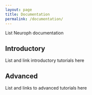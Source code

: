```yaml
---
layout: page
title: Documentation
permalink: /documentation/
---
```


List Neuroph documentation

## Introductory

List and link introductory tutorials here

## Advanced

List and links to advanced tutorials here
